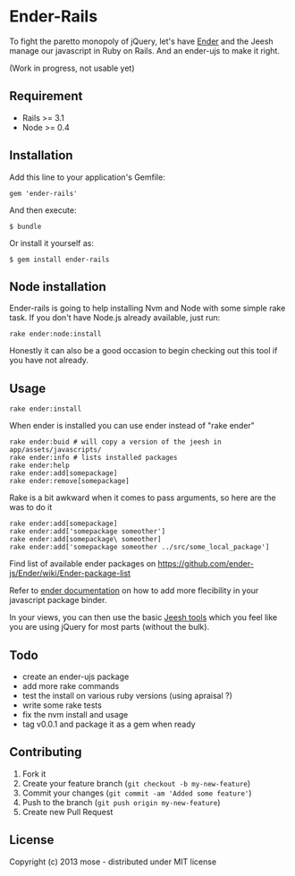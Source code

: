 # Ender-Rails

To fight the paretto monopoly of jQuery, let's have [Ender](http://ender.jit.su) and the Jeesh manage our javascript in Ruby on Rails. And an ender-ujs to make it right.

(Work in progress, not usable yet)

## Requirement

* Rails >= 3.1
* Node >= 0.4

## Installation

Add this line to your application's Gemfile:

    gem 'ender-rails'

And then execute:

    $ bundle

Or install it yourself as:

    $ gem install ender-rails

## Node installation

Ender-rails is going to help installing Nvm and Node with some simple rake task.
If you don't have Node.js already available, just run:

    rake ender:node:install

Honestly it can also be a good occasion to begin checking out this tool if you have not already.

## Usage

    rake ender:install

When ender is installed you can use ender instead of "rake ender"

    rake ender:buid # will copy a version of the jeesh in app/assets/javascripts/
    rake ender:info # lists installed packages
    rake ender:help
    rake ender:add[somepackage]
    rake ender:remove[somepackage]

Rake is a bit awkward when it comes to pass arguments, so here are the was to do it

    rake ender:add[somepackage]
    rake ender:add['somepackage someother']
    rake ender:add[somepackage\ someother]
    rake ender:add['somepackage someother ../src/some_local_package']

Find list of available ender packages on https://github.com/ender-js/Ender/wiki/Ender-package-list

Refer to [ender documentation](http://ender.jit.su/#docs) on how to add more flecibility in your javascript package binder.

In your views, you can then use the basic [Jeesh tools](https://github.com/ender-js/jeesh) which you feel like you are using jQuery for most parts (without the bulk).

## Todo

* create an ender-ujs package
* add more rake commands
* test the install on various ruby versions (using apraisal ?)
* write some rake tests
* fix the nvm install and usage
* tag v0.0.1 and package it as a gem when ready

## Contributing

1. Fork it
2. Create your feature branch (`git checkout -b my-new-feature`)
3. Commit your changes (`git commit -am 'Added some feature'`)
4. Push to the branch (`git push origin my-new-feature`)
5. Create new Pull Request

## License

Copyright (c) 2013 mose - distributed under MIT license